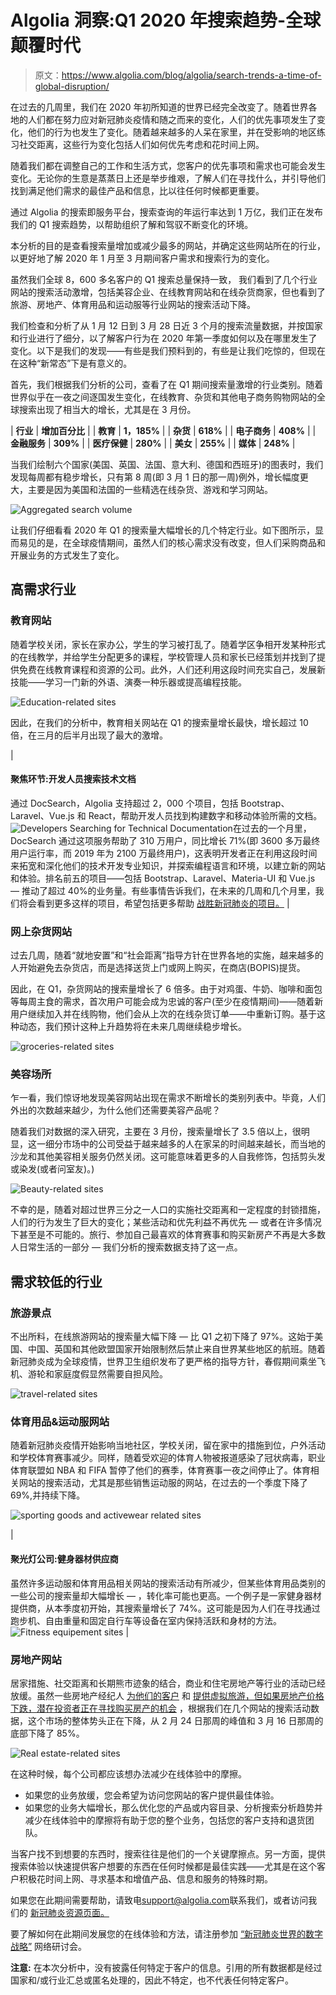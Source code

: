 # Algolia 洞察:Q1 2020 年搜索趋势-全球颠覆时代

> 原文：<https://www.algolia.com/blog/algolia/search-trends-a-time-of-global-disruption/>

在过去的几周里，我们在 2020 年初所知道的世界已经完全改变了。随着世界各地的人们都在努力应对新冠肺炎疫情和随之而来的变化，人们的优先事项发生了变化，他们的行为也发生了变化。随着越来越多的人呆在家里，并在受影响的地区练习社交距离，这些行为变化包括人们如何优先考虑和花时间上网。

随着我们都在调整自己的工作和生活方式，您客户的优先事项和需求也可能会发生变化。无论你的生意是蒸蒸日上还是举步维艰，了解人们在寻找什么，并引导他们找到满足他们需求的最佳产品和信息，比以往任何时候都更重要。

通过 Algolia 的搜索即服务平台，搜索查询的年运行率达到 1 万亿，我们正在发布我们的 Q1 搜索趋势，以帮助组织了解和驾驭不断变化的环境。

本分析的目的是查看搜索量增加或减少最多的网站，并确定这些网站所在的行业，以更好地了解 2020 年 1 月至 3 月期间客户需求和搜索行为的变化。

虽然我们全球 8，600 多名客户的 Q1 搜索总量保持一致， 我们看到了几个行业网站的搜索活动激增，包括美容企业、在线教育网站和在线杂货商家，但也看到了旅游、房地产、体育用品和运动服等行业网站的搜索活动下降。

我们检查和分析了从 1 月 12 日到 3 月 28 日近 3 个月的搜索流量数据，并按国家和行业进行了细分，以了解客户行为在 2020 年第一季度如何以及在哪里发生了变化。以下是我们的发现——有些是我们预料到的，有些是让我们吃惊的，但现在在这种“新常态”下是有意义的。

首先，我们根据我们分析的公司，查看了在 Q1 期间搜索量激增的行业类别。随着世界似乎在一夜之间逐国发生变化，在线教育、杂货和其他电子商务购物网站的全球搜索出现了相当大的增长，尤其是在 3 月份。

| **行业** | **增加百分比** |
| **教育** | **1，185%** |
| **杂货** | **618%** |
| **电子商务** | **408%** |
| **金融服务** | **309%** |
| **医疗保健** | **280%** |
| **美女** | **255%** |
| **媒体** | **248%** |

当我们绘制六个国家(美国、英国、法国、意大利、德国和西班牙)的图表时，我们发现每周都有稳步增长，只有第 8 周(即 3 月 1 日的那一周)例外，增长幅度更大，主要是因为美国和法国的一些精选在线杂货、游戏和学习网站。

![Aggregated search volume](img/8b24983d6821c59f9b257b761d1e907f.png)

让我们仔细看看 2020 年 Q1 的搜索量大幅增长的几个特定行业。如下图所示，显而易见的是，在全球疫情期间，虽然人们的核心需求没有改变，但人们采购商品和开展业务的方式发生了变化。

## [](#industries-in-high-demand)高需求行业

### [](#education-sites)教育网站

随着学校关闭，家长在家办公，学生的学习被打乱了。随着学区争相开发某种形式的在线教学，并给学生分配更多的课程，学校管理人员和家长已经策划并找到了提供免费在线教育课程和资源的公司。此外，人们还利用这段时间充实自己，发展新技能——学习一门新的外语、演奏一种乐器或提高编程技能。

![Education-related sites](img/bbc92aa85c2f7c9d9236f2c4ca726e67.png)

因此，在我们的分析中，教育相关网站在 Q1 的搜索量增长最快，增长超过 10 倍，在三月的后半月出现了最大的激增。

| 

#### **聚焦环节:开发人员搜索技术文档**

通过 DocSearch，Algolia 支持超过 2，000 个项目，包括 Bootstrap、Laravel、Vue.js 和 React，帮助开发人员找到构建数字和移动体验所需的文档。![Developers Searching for Technical Documentation ](img/43b6db127602c40ef602bb03b8bb1239.png)在过去的一个月里，DocSearch 通过这项服务帮助了 310 万用户，同比增长 71%(即 3600 多万最终用户运行率，而 2019 年为 2100 万最终用户)，这表明开发者正在利用这段时间来拓宽和深化他们的技术开发专业知识，并探索编程语言和环境，以建立新的网站和体验。排名前五的项目——包括 Bootstrap、Laravel、Materia-UI 和 Vue.js — 推动了超过 40%的业务量。有些事情告诉我们，在未来的几周和几个月里，我们将会看到更多这样的项目，希望包括更多帮助 [战胜新冠肺炎的项目。](https://blog.algolia.com/overcoming-covid-19-live-projects-and-efforts-to-help-get-through-this-time/) |

### [](#online-grocery-sites)网上杂货网站

过去几周，随着“就地安置”和“社会距离”指导方针在世界各地的实施，越来越多的人开始避免去杂货店，而是选择送货上门或网上购买，在商店(BOPIS)提货。

因此，在 Q1，杂货网站的搜索量增长了 6 倍多。由于对鸡蛋、牛奶、咖啡和面包等每周主食的需求，首次用户可能会成为忠诚的客户(至少在疫情期间)——随着新用户继续加入并在线购物，他们会从上次的在线杂货订单——中重新订购。基于这种动态，我们预计这种上升趋势将在未来几周继续稳步增长。

![groceries-related sites](img/ee55d73d83dbff074af1ad1573446e03.png)

### [](#)

### [](#beauty-sites)美容场所

乍一看，我们惊讶地发现美容网站出现在需求不断增长的类别列表中。毕竟，人们外出的次数越来越少，为什么他们还需要美容产品呢？

随着我们对数据的深入研究，主要在 3 月份，搜索量增长了 3.5 倍以上，很明显，这一细分市场中的公司受益于越来越多的人在家呆的时间越来越长，而当地的沙龙和其他美容相关服务仍然关闭。这可能意味着更多的人自我修饰，包括剪头发或染发(或者问室友)。)

![Beauty-related sites](img/d88141e460b755ca8b24c0c56e28c692.png)

不幸的是，随着对超过世界三分之一人口的[](https://www.statista.com/chart/21240/enforced-covid-19-lockdowns-by-people-affected-per-country/)实施社交距离和一定程度的封锁措施，人们的行为发生了巨大的变化；某些活动和优先利益不再优先 — 或者在许多情况下甚至是不可能的。旅行、参加自己最喜欢的体育赛事和购买新房产不再是大多数人日常生活的一部分 — 我们分析的搜索数据支持了这一点。

## [](#industries-with-lower-demand)需求较低的行业

### [](#travel-sites)旅游景点

不出所料，在线旅游网站的搜索量大幅下降 — 比 Q1 之初下降了 97%。这始于美国、中国、英国和其他欧盟国家开始限制然后禁止来自世界某些地区的航班。随着新冠肺炎成为全球疫情，世界卫生组织发布了更严格的指导方针，春假期间乘坐飞机、游轮和家庭度假显然需要自担风险。

![travel-related sites](img/941a777ff96092b411c363037da14ff9.png)

### [](#sporting-goods-activewear-sites)体育用品&运动服网站

随着新冠肺炎疫情开始影响当地社区，学校关闭，留在家中的措施到位，户外活动和学校体育赛事减少。同样，随着受欢迎的体育人物被报道感染了冠状病毒，职业体育联盟如 NBA 和 FIFA 暂停了他们的赛季，体育赛事一夜之间停止了。体育相关网站的搜索活动，尤其是那些销售运动服的网站，在过去的一个季度下降了 69%,并持续下降。

![sporting goods and activewear related sites](img/27c6fbf1700e74df6588fae0aafcfa80.png)

| 

#### **聚光灯公司:健身器材供应商**

虽然许多运动服和体育用品相关网站的搜索活动有所减少，但某些体育用品类别的一些公司的搜索量却大幅增长 — ，转化率可能也更高。一个例子是一家健身器材提供商，从本季度初开始，其搜索量增长了 74%。这可能是因为人们在寻找通过跑步机、自由重量和固定自行车等设备在室内保持活跃和身材的方法。![Fitness equipement sites](img/52c124b7f892fa70828ddcddf305ef58.png) |

### [](#real-estate-sites)房地产网站

居家措施、社交距离和长期熊市迹象的结合，商业和住宅房地产等行业的活动已经放缓。虽然一些房地产经纪人 [为他们的客户](https://www.cnbc.com/2020/03/30/coronavirus-fallout-virtual-and-solo-home-touring-soars.html) 和 [提供虚拟旅游，但如果房地产价格下跌，潜在投资者正在寻找购买房产的机会](https://www.marketplace.org/2020/04/07/pandemic-could-mean-opportunity-real-estate-investors/) ，根据我们在几个网站的搜索活动数据，这个市场的整体势头正在下降，从 2 月 24 日那周的峰值和 3 月 16 日那周的底部下降了 85%。

![Real estate-related sites](img/5074c1c13cd05b257eb35a6e5a76b72e.png)

在这种时候，每个公司都应该想办法减少在线体验中的摩擦。

*   如果您的业务放缓，您会希望为访问您网站的客户提供最佳体验。
*   如果您的业务大幅增长，那么优化您的产品或内容目录、分析搜索分析趋势并减少在线体验中的摩擦将有助于您的整个业务，包括您的客户支持和退货团队。

当客户找不到想要的东西时，搜索往往是他们的一个关键摩擦点。另一方面，提供搜索体验以快速提供客户想要的东西在任何时候都是最佳实践——尤其是在这个客户积极花时间上网、寻求基本和增值产品、信息和服务的特殊时期。

如果您在此期间需要帮助，请致电[support@algolia.com](mailto:support@algolia.com)联系我们，或者访问我们的 [新冠肺炎资源页面。](https://www.algolia.com/covid-19/)

要了解如何在此期间发展您的在线体验和方法，请注册参加 [“新冠肺炎世界的数字战略”](https://go.algolia.com/digital-strategies-covid-19) 网络研讨会。

**注意:** 在本次分析中，没有披露任何特定于客户的信息。引用的所有数据都是经过国家和/或行业汇总或匿名处理的，因此不特定，也不代表任何特定客户。